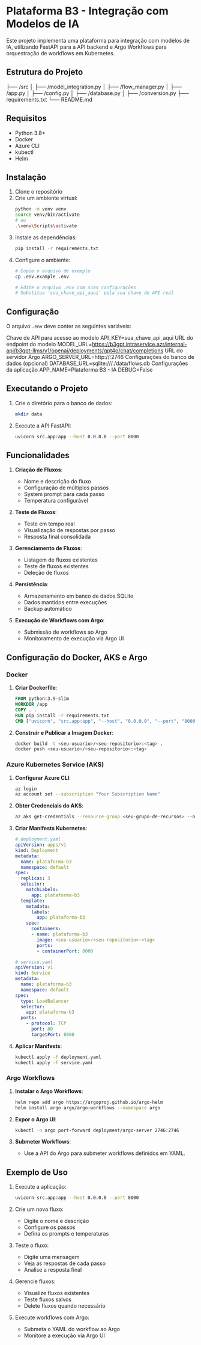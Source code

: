 # Plataforma B3 - Integração com Modelos de IA

Este projeto implementa uma plataforma para integração com modelos de IA, utilizando FastAPI para a API backend e Argo Workflows para orquestração de workflows em Kubernetes.

## Estrutura do Projeto

├── /src
│ ├── /model_integration.py
│ ├── /flow_manager.py
│ ├── /app.py
│ ├── /config.py
│ ├── /database.py
│ ├── /conversion.py
├── requirements.txt
└── README.md


## Requisitos

- Python 3.8+
- Docker
- Azure CLI
- kubectl
- Helm

## Instalação

1. Clone o repositório
2. Crie um ambiente virtual:
   ```bash
   python -m venv venv
   source venv/bin/activate  
   # ou
   .\venv\Scripts\activate
   ```
3. Instale as dependências:
   ```bash
   pip install -r requirements.txt
   ```
4. Configure o ambiente:
   ```bash
   # Copie o arquivo de exemplo
   cp .env.example .env
   
   # Edite o arquivo .env com suas configurações
   # Substitua 'sua_chave_api_aqui' pela sua chave de API real
   ```

## Configuração

O arquivo `.env` deve conter as seguintes variáveis:

Chave de API para acesso ao modelo
API_KEY=sua_chave_api_aqui
URL do endpoint do modelo
MODEL_URL=https://b3gpt.intraservice.azr/internal-api/b3gpt-llms/v1/openai/deployments/gpt4o/chat/completions
URL do servidor Argo
ARGO_SERVER_URL=http://<EXTERNAL-IP>:2746
Configurações do banco de dados (opcional)
DATABASE_URL=sqlite:///./data/flows.db
Configurações da aplicação
APP_NAME=Plataforma B3 - IA
DEBUG=False

## Executando o Projeto

1. Crie o diretório para o banco de dados:
   ```bash
   mkdir data
   ```

2. Execute a API FastAPI:
   ```bash
   uvicorn src.app:app --host 0.0.0.0 --port 8000
   ```

## Funcionalidades

1. **Criação de Fluxos**:
   - Nome e descrição do fluxo
   - Configuração de múltiplos passos
   - System prompt para cada passo
   - Temperatura configurável

2. **Teste de Fluxos**:
   - Teste em tempo real
   - Visualização de respostas por passo
   - Resposta final consolidada

3. **Gerenciamento de Fluxos**:
   - Listagem de fluxos existentes
   - Teste de fluxos existentes
   - Deleção de fluxos

4. **Persistência**:
   - Armazenamento em banco de dados SQLite
   - Dados mantidos entre execuções
   - Backup automático

5. **Execução de Workflows com Argo**:
   - Submissão de workflows ao Argo
   - Monitoramento de execução via Argo UI

## Configuração do Docker, AKS e Argo

### Docker

1. **Criar Dockerfile**:
   ```dockerfile
   FROM python:3.9-slim
   WORKDIR /app
   COPY . .
   RUN pip install -r requirements.txt
   CMD ["uvicorn", "src.app:app", "--host", "0.0.0.0", "--port", "8000"]
   ```

2. **Construir e Publicar a Imagem Docker**:
   ```bash
   docker build -t <seu-usuario>/<seu-repositorio>:<tag> .
   docker push <seu-usuario>/<seu-repositorio>:<tag>
   ```

### Azure Kubernetes Service (AKS)

1. **Configurar Azure CLI**:
   ```bash
   az login
   az account set --subscription "Your Subscription Name"
   ```

2. **Obter Credenciais do AKS**:
   ```bash
   az aks get-credentials --resource-group <seu-grupo-de-recursos> --name <seu-cluster-aks>
   ```

3. **Criar Manifests Kubernetes**:
   ```yaml
   # deployment.yaml
   apiVersion: apps/v1
   kind: Deployment
   metadata:
     name: plataforma-b3
     namespace: default
   spec:
     replicas: 3
     selector:
       matchLabels:
         app: plataforma-b3
     template:
       metadata:
         labels:
           app: plataforma-b3
       spec:
         containers:
         - name: plataforma-b3
           image: <seu-usuario>/<seu-repositorio>:<tag>
           ports:
           - containerPort: 8000
   ```

   ```yaml
   # service.yaml
   apiVersion: v1
   kind: Service
   metadata:
     name: plataforma-b3
     namespace: default
   spec:
     type: LoadBalancer
     selector:
       app: plataforma-b3
     ports:
       - protocol: TCP
         port: 80
         targetPort: 8000
   ```

4. **Aplicar Manifests**:
   ```bash
   kubectl apply -f deployment.yaml
   kubectl apply -f service.yaml
   ```

### Argo Workflows

1. **Instalar o Argo Workflows**:
   ```bash
   helm repo add argo https://argoproj.github.io/argo-helm
   helm install argo argo/argo-workflows --namespace argo
   ```

2. **Expor o Argo UI**:
   ```bash
   kubectl -n argo port-forward deployment/argo-server 2746:2746
   ```

3. **Submeter Workflows**:
   - Use a API do Argo para submeter workflows definidos em YAML.

## Exemplo de Uso

1. Execute a aplicação:
   ```bash
   uvicorn src.app:app --host 0.0.0.0 --port 8000
   ```

2. Crie um novo fluxo:
   - Digite o nome e descrição
   - Configure os passos
   - Defina os prompts e temperaturas

3. Teste o fluxo:
   - Digite uma mensagem
   - Veja as respostas de cada passo
   - Analise a resposta final

4. Gerencie fluxos:
   - Visualize fluxos existentes
   - Teste fluxos salvos
   - Delete fluxos quando necessário

5. Execute workflows com Argo:
   - Submeta o YAML do workflow ao Argo
   - Monitore a execução via Argo UI